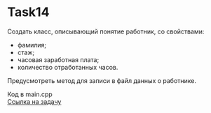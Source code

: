 # Task14
Создать класс, описывающий понятие работник, со свойствами:

*  фамилия;
*  стаж;
*  часовая заработная плата;
*  количество отработанных часов.

Предусмотреть метод для записи в файл данных о работнике.

Код в main.cpp  
[Ссылка на задачу](http://cppstudio.com/post/1510/)